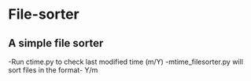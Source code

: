 # File-sorter
A simple file sorter
---

-Run ctime.py to check last modified time (m/Y)
-mtime_filesorter.py will sort files in the format- Y/m
